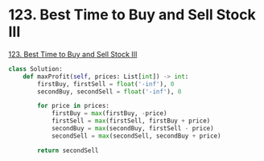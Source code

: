 # 123. Best Time to Buy and Sell Stock III

[123. Best Time to Buy and Sell Stock III](https://leetcode.com/problems/best-time-to-buy-and-sell-stock-iii/)

```python
class Solution:
    def maxProfit(self, prices: List[int]) -> int:
        firstBuy, firstSell = float('-inf'), 0
        secondBuy, secondSell = float('-inf'), 0

        for price in prices:
            firstBuy = max(firstBuy, -price)
            firstSell = max(firstSell, firstBuy + price)
            secondBuy = max(secondBuy, firstSell - price)
            secondSell = max(secondSell, secondBuy + price)

        return secondSell
```

